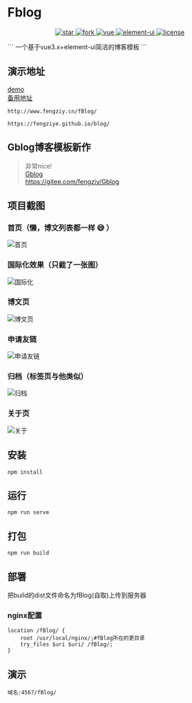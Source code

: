 # Fblog
<p align="center">
  <a href="https://gitee.com/fengziy/Fblog">
    <img src="https://gitee.com/fengziy/Fblog/badge/star.svg?theme=white" alt="star"/>
    <img src="https://gitee.com/fengziy/Fblog/badge/fork.svg" alt="fork"/>
  </a>
  <a href="https://github.com/vuejs/vue">
    <img src="https://img.shields.io/badge/vue-2.6.6-brightgreen.svg" alt="vue"/>
  </a>
    <a href="https://element.eleme.cn/2.6/#/zh-CN/component/installation">
    <img src="https://img.shields.io/badge/elementui-2.6.3-blue.svg" alt="element-ui"/>
  </a>
  <a href="https://gitee.com/fengziy/Fblog/blob/master/license">
    <img src="https://img.shields.io/github/license/mashape/apistatus.svg" alt="license"/>
  </a>
</p>
```
一个基于vue3.x+element-ui简洁的博客模板
```

## 演示地址
[demo](http://www.fengziy.cn/fBlog/)   
[备用地址](https://fengziye.github.io/blog/)
```
http://www.fengziy.cn/fBlog/

https://fengziye.github.io/blog/
```

## Gblog博客模板新作
> 
> 非常nice!  
> [Gblog](https://gitee.com/fengziy/Gblog)  
> https://gitee.com/fengziy/Gblog
> 

## 项目截图

### 首页（懒，博文列表都一样 :sweat_smile: ）

![首页](https://images.gitee.com/uploads/images/2019/0326/212821_d068d429_1658323.png "屏幕截图.png")

### 国际化效果（只截了一张图）

![国际化](https://images.gitee.com/uploads/images/2019/0326/213439_7719202a_1658323.png "屏幕截图.png")

### 博文页

![博文页](https://images.gitee.com/uploads/images/2019/0326/213002_d950f6fe_1658323.png "屏幕截图.png")

### 申请友链

![申请友链](https://images.gitee.com/uploads/images/2019/0326/213340_0de8aa80_1658323.png "屏幕截图.png")

### 归档（标签页与他类似）

![归档](https://images.gitee.com/uploads/images/2019/0326/213057_d1b8d6ac_1658323.png "屏幕截图.png")

### 关于页

![关于](https://images.gitee.com/uploads/images/2019/0326/213232_9b8a17df_1658323.png "屏幕截图.png")



## 安装
```
npm install
```
## 运行
```
npm run serve
```

## 打包
```
npm run build
```

## 部署
把build的dist文件命名为fBlog(自取)上传到服务器

### nginx配置
```
location /fBlog/ {
	root /usr/local/nginx/;#fBlog所在的更目录
	try_files $uri $uri/ /fBlog/;
}
```

## 演示
```
域名:4567/fBlog/
```